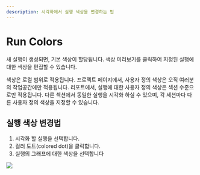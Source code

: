 ```yaml
---
description: 시각화에서 실행 색상을 변경하는 법
---
```


# Run Colors

새 실행이 생성되면, 기본 색상이 할당됩니다. 색상 미리보기를 클릭하여 지정된 실행에 대한 색상을 편집할 수 있습니다.

 색상은 로컬 범위로 적용됩니다. 프로젝트 페이지에서, 사용자 정의 색상은 오직 여러분의 작업공간에만 적용됩니다. 리포트에서, 실행에 대한 사용자 정의 색상은 섹션 수준으로만 적용됩니다. 다른 섹션에서 동일한 실행을 시각화 하실 수 있으며, 각 세션마다 다른 사용자 정의 색상을 지정할 수 있습니다.

## **실행 색상 변경법**

1. 시각화 할 실행을 선택합니다.
2. 컬러 도트\(colored dot\)을 클릭합니다.
3. 실행의 그래프에 대한 색상을 선택합니다

![](https://downloads.intercomcdn.com/i/o/149202442/b430d9b1473e41644a91fae3/run+coloring.gif)

